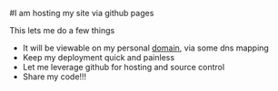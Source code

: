 #I am hosting my site via github pages

This lets me do a few things

- It will be viewable on my personal [domain](http://vubnguyen.com), via some dns mapping
- Keep my deployment quick and painless
- Let me leverage github for hosting and source control
- Share my code!!!
